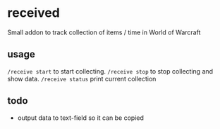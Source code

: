 # received
Small addon to track collection of items / time in World of Warcraft

## usage
`/receive start` to start collecting.
`/receive stop` to stop collecting and show data.
`/receive status` print current collection

## todo
* output data to text-field so it can be copied
